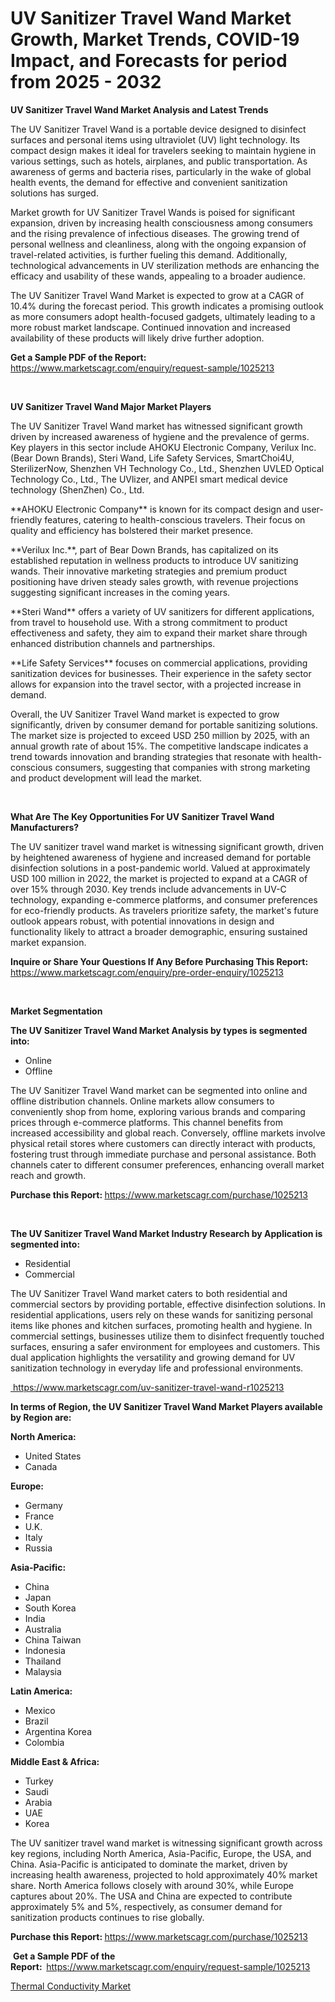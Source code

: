 <p><h1>UV Sanitizer Travel Wand Market Growth, Market Trends, COVID-19 Impact, and Forecasts for period from 2025 - 2032</h1></p><p><strong>UV Sanitizer Travel Wand Market Analysis and Latest Trends</strong></p>
<p><p>The UV Sanitizer Travel Wand is a portable device designed to disinfect surfaces and personal items using ultraviolet (UV) light technology. Its compact design makes it ideal for travelers seeking to maintain hygiene in various settings, such as hotels, airplanes, and public transportation. As awareness of germs and bacteria rises, particularly in the wake of global health events, the demand for effective and convenient sanitization solutions has surged.</p><p>Market growth for UV Sanitizer Travel Wands is poised for significant expansion, driven by increasing health consciousness among consumers and the rising prevalence of infectious diseases. The growing trend of personal wellness and cleanliness, along with the ongoing expansion of travel-related activities, is further fueling this demand. Additionally, technological advancements in UV sterilization methods are enhancing the efficacy and usability of these wands, appealing to a broader audience.</p><p>The UV Sanitizer Travel Wand Market is expected to grow at a CAGR of 10.4% during the forecast period. This growth indicates a promising outlook as more consumers adopt health-focused gadgets, ultimately leading to a more robust market landscape. Continued innovation and increased availability of these products will likely drive further adoption.</p></p>
<p><strong>Get a Sample PDF of the Report:&nbsp;</strong> <a href="https://www.marketscagr.com/enquiry/request-sample/1025213?utm_campaign=2944&utm_medium=2&utm_source=Github&utm_content=ia&utm_term=06032025&utm_id=uv-sanitizer-travel-wand">https://www.marketscagr.com/enquiry/request-sample/1025213</a></p>
<p>&nbsp;</p>
<p><strong>UV Sanitizer Travel Wand Major Market Players</strong></p>
<p><p>The UV Sanitizer Travel Wand market has witnessed significant growth driven by increased awareness of hygiene and the prevalence of germs. Key players in this sector include AHOKU Electronic Company, Verilux Inc. (Bear Down Brands), Steri Wand, Life Safety Services, SmartChoi4U, SterilizerNow, Shenzhen VH Technology Co., Ltd., Shenzhen UVLED Optical Technology Co., Ltd., The UVlizer, and ANPEI smart medical device technology (ShenZhen) Co., Ltd.</p><p>**AHOKU Electronic Company** is known for its compact design and user-friendly features, catering to health-conscious travelers. Their focus on quality and efficiency has bolstered their market presence.</p><p>**Verilux Inc.**, part of Bear Down Brands, has capitalized on its established reputation in wellness products to introduce UV sanitizing wands. Their innovative marketing strategies and premium product positioning have driven steady sales growth, with revenue projections suggesting significant increases in the coming years.</p><p>**Steri Wand** offers a variety of UV sanitizers for different applications, from travel to household use. With a strong commitment to product effectiveness and safety, they aim to expand their market share through enhanced distribution channels and partnerships.</p><p>**Life Safety Services** focuses on commercial applications, providing sanitization devices for businesses. Their experience in the safety sector allows for expansion into the travel sector, with a projected increase in demand.</p><p>Overall, the UV Sanitizer Travel Wand market is expected to grow significantly, driven by consumer demand for portable sanitizing solutions. The market size is projected to exceed USD 250 million by 2025, with an annual growth rate of about 15%. The competitive landscape indicates a trend towards innovation and branding strategies that resonate with health-conscious consumers, suggesting that companies with strong marketing and product development will lead the market.</p></p>
<p>&nbsp;</p>
<p><strong>What Are The Key Opportunities For UV Sanitizer Travel Wand Manufacturers?</strong></p>
<p><p>The UV sanitizer travel wand market is witnessing significant growth, driven by heightened awareness of hygiene and increased demand for portable disinfection solutions in a post-pandemic world. Valued at approximately USD 100 million in 2022, the market is projected to expand at a CAGR of over 15% through 2030. Key trends include advancements in UV-C technology, expanding e-commerce platforms, and consumer preferences for eco-friendly products. As travelers prioritize safety, the market's future outlook appears robust, with potential innovations in design and functionality likely to attract a broader demographic, ensuring sustained market expansion.</p></p>
<p><strong>Inquire or Share Your Questions If Any Before Purchasing This Report:</strong> <a href="https://www.marketscagr.com/enquiry/pre-order-enquiry/1025213?utm_campaign=2944&utm_medium=2&utm_source=Github&utm_content=ia&utm_term=06032025&utm_id=uv-sanitizer-travel-wand">https://www.marketscagr.com/enquiry/pre-order-enquiry/1025213</a></p>
<p>&nbsp;</p>
<p><strong>Market Segmentation</strong></p>
<p><strong>The UV Sanitizer Travel Wand Market Analysis by types is segmented into:</strong></p>
<p><ul><li>Online</li><li>Offline</li></ul></p>
<p><p>The UV Sanitizer Travel Wand market can be segmented into online and offline distribution channels. Online markets allow consumers to conveniently shop from home, exploring various brands and comparing prices through e-commerce platforms. This channel benefits from increased accessibility and global reach. Conversely, offline markets involve physical retail stores where customers can directly interact with products, fostering trust through immediate purchase and personal assistance. Both channels cater to different consumer preferences, enhancing overall market reach and growth.</p></p>
<p><strong>Purchase this Report:&nbsp;</strong><a href="https://www.marketscagr.com/purchase/1025213?utm_campaign=2944&utm_medium=2&utm_source=Github&utm_content=ia&utm_term=06032025&utm_id=uv-sanitizer-travel-wand">https://www.marketscagr.com/purchase/1025213</a></p>
<p>&nbsp;</p>
<p><strong>The UV Sanitizer Travel Wand Market Industry Research by Application is segmented into:</strong></p>
<p><ul><li>Residential</li><li>Commercial</li></ul></p>
<p><p>The UV Sanitizer Travel Wand market caters to both residential and commercial sectors by providing portable, effective disinfection solutions. In residential applications, users rely on these wands for sanitizing personal items like phones and kitchen surfaces, promoting health and hygiene. In commercial settings, businesses utilize them to disinfect frequently touched surfaces, ensuring a safer environment for employees and customers. This dual application highlights the versatility and growing demand for UV sanitization technology in everyday life and professional environments.</p></p>
<p><a href="https://www.marketscagr.com/uv-sanitizer-travel-wand-r1025213?utm_campaign=2944&utm_medium=2&utm_source=Github&utm_content=ia&utm_term=06032025&utm_id=uv-sanitizer-travel-wand">&nbsp;https://www.marketscagr.com/uv-sanitizer-travel-wand-r1025213</a></p>
<p><strong>In terms of Region, the UV Sanitizer Travel Wand Market Players available by Region are:</strong></p>
<p>
    <p> <strong> North America: </strong>
        <ul>
            <li>United States</li>
            <li>Canada</li>
        </ul>
        </p> 
    <p> <strong> Europe: </strong>
        <ul>
            <li>Germany</li>
            <li>France</li>
            <li>U.K.</li>
            <li>Italy</li>
            <li>Russia</li>
        </ul>
        </p> 
    <p> <strong> Asia-Pacific: </strong>
        <ul>
            <li>China</li>
            <li>Japan</li>
            <li>South Korea</li>
            <li>India</li>
            <li>Australia</li>
            <li>China Taiwan</li>
            <li>Indonesia</li>
            <li>Thailand</li>
            <li>Malaysia</li>
        </ul>
        </p> 
    <p> <strong> Latin America: </strong>
        <ul>
            <li>Mexico</li>
            <li>Brazil</li>
            <li>Argentina Korea</li>
            <li>Colombia</li>
        </ul>
        </p> 
    <p> <strong> Middle East & Africa: </strong>
        <ul>
            <li>Turkey</li>
            <li>Saudi</li>
            <li>Arabia</li>
            <li>UAE</li>
            <li>Korea</li>
        </ul>
    </p>
    </p>
<p><p>The UV sanitizer travel wand market is witnessing significant growth across key regions, including North America, Asia-Pacific, Europe, the USA, and China. Asia-Pacific is anticipated to dominate the market, driven by increasing health awareness, projected to hold approximately 40% market share. North America follows closely with around 30%, while Europe captures about 20%. The USA and China are expected to contribute approximately 5% and 5%, respectively, as consumer demand for sanitization products continues to rise globally.</p></p>
<p><strong>Purchase this Report: </strong><a href="https://www.marketscagr.com/purchase/1025213?utm_campaign=2944&utm_medium=2&utm_source=Github&utm_content=ia&utm_term=06032025&utm_id=uv-sanitizer-travel-wand">https://www.marketscagr.com/purchase/1025213</a></p>
<p>&nbsp;<strong>Get a Sample PDF of the Report:&nbsp;&nbsp;</strong><a href="https://www.marketscagr.com/enquiry/request-sample/1025213?utm_campaign=2944&utm_medium=2&utm_source=Github&utm_content=ia&utm_term=06032025&utm_id=uv-sanitizer-travel-wand">https://www.marketscagr.com/enquiry/request-sample/1025213</a></p>
<p><strong></strong></p>
<p><p><a href="https://github.com/maclarensidney/Market-Research-Report-List-1/blob/main/thermal-conductivity-market.md?utm_campaign=2944&utm_medium=2&utm_source=Github&utm_content=ia&utm_term=06032025&utm_id=uv-sanitizer-travel-wand">Thermal Conductivity Market</a></p></p>